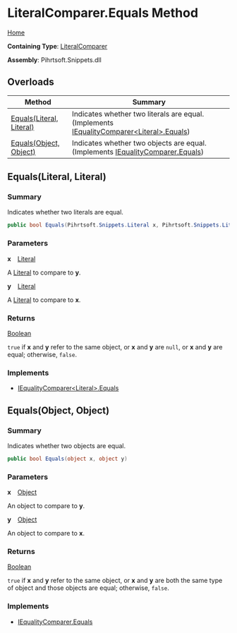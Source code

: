 # LiteralComparer\.Equals Method

[Home](../../../../../README.md)

**Containing Type**: [LiteralComparer](../README.md)

**Assembly**: Pihrtsoft\.Snippets\.dll

## Overloads

| Method | Summary |
| ------ | ------- |
| [Equals(Literal, Literal)](#Pihrtsoft_Snippets_Comparers_LiteralComparer_Equals_Pihrtsoft_Snippets_Literal_Pihrtsoft_Snippets_Literal_) | Indicates whether two literals are equal\. \(Implements [IEqualityComparer\<Literal>.Equals](https://docs.microsoft.com/en-us/dotnet/api/system.collections.generic.iequalitycomparer-1.equals)\) |
| [Equals(Object, Object)](#Pihrtsoft_Snippets_Comparers_LiteralComparer_Equals_System_Object_System_Object_) | Indicates whether two objects are equal\. \(Implements [IEqualityComparer.Equals](https://docs.microsoft.com/en-us/dotnet/api/system.collections.iequalitycomparer.equals)\) |

## Equals\(Literal, Literal\) <a name="Pihrtsoft_Snippets_Comparers_LiteralComparer_Equals_Pihrtsoft_Snippets_Literal_Pihrtsoft_Snippets_Literal_"></a>

### Summary

Indicates whether two literals are equal\.

```csharp
public bool Equals(Pihrtsoft.Snippets.Literal x, Pihrtsoft.Snippets.Literal y)
```

### Parameters

**x** &ensp; [Literal](../../../Literal/README.md)

A [Literal](../../../Literal/README.md) to compare to **y**\.

**y** &ensp; [Literal](../../../Literal/README.md)

A [Literal](../../../Literal/README.md) to compare to **x**\.

### Returns

[Boolean](https://docs.microsoft.com/en-us/dotnet/api/system.boolean)

`true` if **x** and **y** refer to the same object, or **x** and **y** are `null`, or **x** and **y** are equal; otherwise, `false`\.

### Implements

* [IEqualityComparer\<Literal>.Equals](https://docs.microsoft.com/en-us/dotnet/api/system.collections.generic.iequalitycomparer-1.equals)

## Equals\(Object, Object\) <a name="Pihrtsoft_Snippets_Comparers_LiteralComparer_Equals_System_Object_System_Object_"></a>

### Summary

Indicates whether two objects are equal\.

```csharp
public bool Equals(object x, object y)
```

### Parameters

**x** &ensp; [Object](https://docs.microsoft.com/en-us/dotnet/api/system.object)

An object to compare to **y**\.

**y** &ensp; [Object](https://docs.microsoft.com/en-us/dotnet/api/system.object)

An object to compare to **x**\.

### Returns

[Boolean](https://docs.microsoft.com/en-us/dotnet/api/system.boolean)

`true` if **x** and **y** refer to the same object, or **x** and **y** are both the same type of object and those objects are equal; otherwise, `false`\.

### Implements

* [IEqualityComparer.Equals](https://docs.microsoft.com/en-us/dotnet/api/system.collections.iequalitycomparer.equals)
